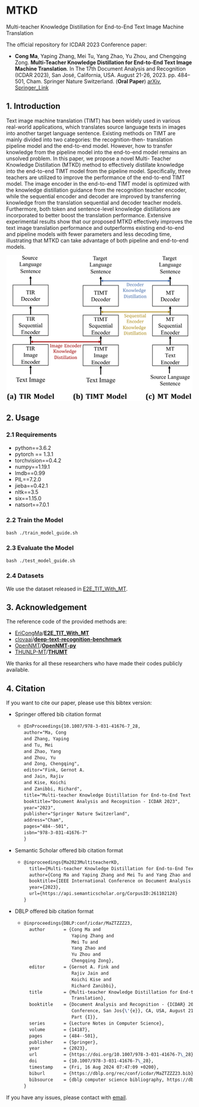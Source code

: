 # MTKD


Multi-teacher Knowledge Distillation for End-to-End Text Image Machine Translation

The official repository for ICDAR 2023 Conference paper: 

- **Cong Ma**, Yaping Zhang, Mei Tu, Yang Zhao, Yu Zhou, and Chengqing Zong. **Multi-Teacher Knowledge Distillation for End-to-End Text Image Machine Translation**. In The 17th Document Analysis and Recognition (ICDAR 2023), San José, California, USA. August 21-26, 2023. pp. 484–501, Cham. Springer Nature Switzerland. (**Oral Paper**) [arXiv](https://arxiv.org/abs/2305.05226), [Springer_Link](https://link.springer.com/chapter/10.1007/978-3-031-41676-7_28)



## 1. Introduction

Text image machine translation (TIMT) has been widely used in various real-world applications, which translates source language texts in images into another target language sentence. Existing methods on TIMT are mainly divided into two categories: the recognition-then- translation pipeline model and the end-to-end model. However, how to transfer knowledge from the pipeline model into the end-to-end model remains an unsolved problem. In this paper, we propose a novel Multi- Teacher Knowledge Distillation (MTKD) method to effectively distillate knowledge into the end-to-end TIMT model from the pipeline model. Specifically, three teachers are utilized to improve the performance of the end-to-end TIMT model. The image encoder in the end-to-end TIMT model is optimized with the knowledge distillation guidance from the recognition teacher encoder, while the sequential encoder and decoder are improved by transferring knowledge from the translation sequential and decoder teacher models. Furthermore, both token and sentence-level knowledge distillations are incorporated to better boost the translation performance. Extensive experimental results show that our proposed MTKD effectively improves the text image translation performance and outperforms existing end-to-end and pipeline models with fewer parameters and less decoding time, illustrating that MTKD can take advantage of both pipeline and end-to-end models.



<img src="./Figures/model.jpg" style="zoom:150%;" />



## 2. Usage

### 2.1 Requirements

- python==3.6.2
- pytorch == 1.3.1
- torchvision==0.4.2
- numpy==1.19.1
- lmdb==0.99
- PIL==7.2.0
- jieba==0.42.1
- nltk==3.5
- six==1.15.0
- natsort==7.0.1



### 2.2 Train the Model

```shell
bash ./train_model_guide.sh
```



### 2.3 Evaluate the Model

```shell
bash ./test_model_guide.sh
```



### 2.4 Datasets

We use the dataset released in [E2E_TIT_With_MT](https://github.com/EriCongMa/E2E_TIT_With_MT/tree/main).



## 3. Acknowledgement

The reference code of the provided methods are:

- [EriCongMa](https://github.com/EriCongMa)/[**E2E_TIT_With_MT**](https://github.com/EriCongMa/E2E_TIT_With_MT)
- [clovaai](https://github.com/clovaai)/**[deep-text-recognition-benchmark](https://github.com/clovaai/deep-text-recognition-benchmark)**
- [OpenNMT](https://github.com/OpenNMT)/**[OpenNMT-py](https://github.com/OpenNMT/OpenNMT-py)**
- [THUNLP-MT](https://github.com/THUNLP-MT)/**[THUMT](https://github.com/THUNLP-MT/THUMT)**


We thanks for all these researchers who have made their codes publicly available.



## 4. Citation

If you want to cite our paper, please use this bibtex version:

- Springer offered bib citation format

  - ```latex
    @InProceedings{10.1007/978-3-031-41676-7_28,
    author="Ma, Cong
    and Zhang, Yaping
    and Tu, Mei
    and Zhao, Yang
    and Zhou, Yu
    and Zong, Chengqing",
    editor="Fink, Gernot A.
    and Jain, Rajiv
    and Kise, Koichi
    and Zanibbi, Richard",
    title="Multi-teacher Knowledge Distillation for End-to-End Text Image Machine Translation",
    booktitle="Document Analysis and Recognition - ICDAR 2023",
    year="2023",
    publisher="Springer Nature Switzerland",
    address="Cham",
    pages="484--501",
    isbn="978-3-031-41676-7"
    }
    ```
  
- Semantic Scholar offered bib citation format

  - ```latex
    @inproceedings{Ma2023MultiteacherKD,
      title={Multi-teacher Knowledge Distillation for End-to-End Text Image Machine Translation},
      author={Cong Ma and Yaping Zhang and Mei Tu and Yang Zhao and Yu Zhou and Chengqing Zong},
      booktitle={IEEE International Conference on Document Analysis and Recognition},
      year={2023},
      url={https://api.semanticscholar.org/CorpusID:261102128}
    }
    ```
  
- DBLP offered bib citation format

  - ```latex
    @inproceedings{DBLP:conf/icdar/MaZTZZZ23,
      author       = {Cong Ma and
                      Yaping Zhang and
                      Mei Tu and
                      Yang Zhao and
                      Yu Zhou and
                      Chengqing Zong},
      editor       = {Gernot A. Fink and
                      Rajiv Jain and
                      Koichi Kise and
                      Richard Zanibbi},
      title        = {Multi-teacher Knowledge Distillation for End-to-End Text Image Machine
                      Translation},
      booktitle    = {Document Analysis and Recognition - {ICDAR} 2023 - 17th International
                      Conference, San Jos{\'{e}}, CA, USA, August 21-26, 2023, Proceedings,
                      Part {I}},
      series       = {Lecture Notes in Computer Science},
      volume       = {14187},
      pages        = {484--501},
      publisher    = {Springer},
      year         = {2023},
      url          = {https://doi.org/10.1007/978-3-031-41676-7\_28},
      doi          = {10.1007/978-3-031-41676-7\_28},
      timestamp    = {Fri, 16 Aug 2024 07:47:09 +0200},
      biburl       = {https://dblp.org/rec/conf/icdar/MaZTZZZ23.bib},
      bibsource    = {dblp computer science bibliography, https://dblp.org}
    }
    ```



If you have any issues, please contact with [email](macong275262544@outlook.com).
